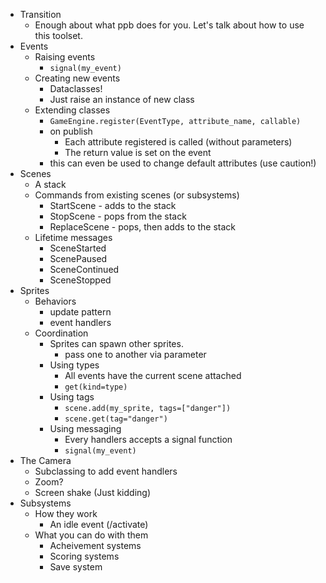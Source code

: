 - Transition
    - Enough about what ppb does for you. Let's talk about how to use this
      toolset.
- Events
    - Raising events
        - `signal(my_event)`
    - Creating new events
        - Dataclasses!
        - Just raise an instance of new class
    - Extending classes
        - `GameEngine.register(EventType, attribute_name, callable)`
        - on publish
            - Each attribute registered is called (without parameters)
            - The return value is set on the event
        - this can even be used to change default attributes (use caution!)
- Scenes
    - A stack
    - Commands from existing scenes (or subsystems)
        - StartScene - adds to the stack
        - StopScene - pops from the stack
        - ReplaceScene - pops, then adds to the stack
    - Lifetime messages
        - SceneStarted
        - ScenePaused
        - SceneContinued
        - SceneStopped
- Sprites
    - Behaviors
        - update pattern
        - event handlers  
    - Coordination
        - Sprites can spawn other sprites.
            - pass one to another via parameter
        - Using types
            - All events have the current scene attached
            - `get(kind=type)`
        - Using tags
            - `scene.add(my_sprite, tags=["danger"])`
            - `scene.get(tag="danger")`
        - Using messaging
            - Every handlers accepts a signal function
            - `signal(my_event)`
- The Camera
    - Subclassing to add event handlers
    - Zoom?
    - Screen shake (Just kidding)
- Subsystems
    - How they work
        - An idle event (/activate)
    - What you can do with them
        - Acheivement systems
        - Scoring systems
        - Save system
